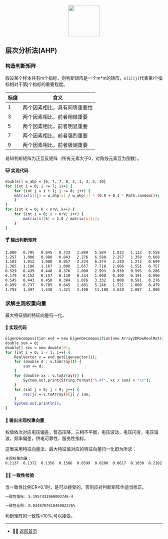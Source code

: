 <p align="center"><img width="100px" src="https://www.easyicon.net/api/resizeApi.php?id=1141864&size=128"></p>

## 层次分析法(AHP)
### 构造判断矩阵

  假设某个样本共有m个指标，则判断矩阵是一个m*m的矩阵，`m[i][j]`代表第i个指标相对于第j个指标的重要程度。

  标度  | 含义
  ------------- | -------------
  1  | 两个因素相比，具有同等重要性
  3  | 两个因素相比，前者稍微重要
  5  | 两个因素相比，前者明显重要
  7  | 两个因素相比，前者强烈重要
  9  | 两个因素相比，前者极端重要

  易知判断矩阵为正互反矩阵（所有元素大于0，对角线元素互为倒数）。

#### 🐱 实现代码
```bash
double[] w_ahp = {6, 7, 7, 8, 3, 1, 3, 5, 10}
for (int i = 0; i <= 7; i++) {
    for (int j = i + 1; j <= 8; j++) {
    matrix[i][j] = w_ahp[i] / w_ahp[j] * (0.9 + 0.1 * Math.random());
    }
}
for (int k = 0; k < nrV; k++) {
    for (int i = 0; i < nrV; i++) {
        matrix[i][k] = 1.0 / matrix[k][i];
    }
}
```
#### 🍸 输出判断矩阵
```bash
1.000	0.795	0.845	0.733	1.889	5.584	1.833	1.112	0.558
1.257	1.000	0.988	0.843	2.276	6.588	2.257	1.358	0.668
1.183	1.012	1.000	0.857	2.234	6.374	2.220	1.273	0.699
1.365	1.186	1.167	1.000	2.657	7.718	2.606	1.551	0.757
0.529	0.439	0.448	0.376	1.000	2.993	0.930	0.595	0.286
0.179	0.152	0.157	0.130	0.334	1.000	0.300	0.191	0.090
0.545	0.443	0.450	0.384	1.076	3.332	1.000	0.581	0.276
0.899	0.737	0.785	0.645	1.681	5.246	1.721	1.000	0.479
1.793	1.497	1.430	1.321	3.490	11.100	3.628	2.087	1.000
```
### 求解主观权重向量
最大特征值的特征向量归一化。
#### 🐔 实现代码
```bash
EigenDecomposition evd = new EigenDecomposition(new Array2DRowRealMatrix(matrix));
double sum = 0;
double[] res = new double[9];
for (int i = 0; i < 1; i++) {
    RealVector v = evd.getEigenvector(i);
    for (double d : v.toArray()) {
        sum += d;
    }
    for (double xx : v.toArray()) {
        System.out.print(String.format("%.4f", xx / sum) + "\t");
    }
    for (int j = 0; j < 9; j++) {
        res[j] = v.toArray()[j] / sum;
    }
    System.out.println();
}
```
#### 💪 输出主观权重向量
权值依次对应电压偏差，暂态压降，三相不平衡，电压波动，电压闪变，电压谐波，频率偏差，供电可靠性，服务性指标。

这里采用特征向量法，最大特征值对应的特征向量归一化即为所求：
```bash
主观权重向量：
0.1137	0.1372	0.1356	0.1586	0.0599	0.0200	0.0617	0.1030	0.2102
```
#### 👩‍💻 一致性检验
当一致性比例CR<0.1时，是可以接受的，否则应对判断矩阵作适当修正。
```bash
一致性指标: 5.195743396000374E-4

一致性比例: 0.034870761046982376%
```
判断矩阵的一致性<10%,可以接受。

---
- 👩‍💻 [返回首页](https://github.com/skyrimgo/electric_quality_evaluation/blob/master/README.md)

